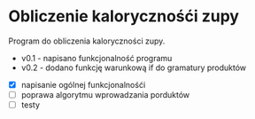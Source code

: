 # Obliczenie kalorycznośći zupy

Program do obliczenia kaloryczności zupy.

* v0.1 - napisano funkcjonalność programu                  
* v0.2 - dodano funkcję warunkową if do gramatury produktów  

- [x] napisanie ogólnej funkcjonalnośći
- [ ] poprawa algorytmu wprowadzania porduktów
- [ ] testy
